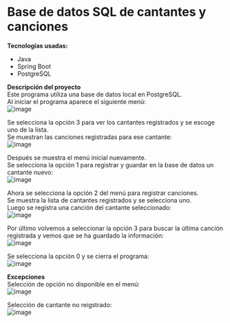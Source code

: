 # Base de datos SQL de cantantes y canciones
**Tecnologías usadas:**
- Java
- Spring Boot
- PostgreSQL

**Descripción del proyecto** </br>
Este programa utiliza una base de datos local en PostgreSQL. </br>
Al iniciar el programa aparece el siguiente menú: </br>
![image](https://github.com/user-attachments/assets/38980a2a-c49c-460d-a085-c27dd9a3e94c)

Se selecciona la opción 3 para ver los cantantes registrados y se escoge uno de la lista. </br>
Se muestran las canciones registradas para ese cantante: </br>
![image](https://github.com/user-attachments/assets/01bd1ccc-2a8c-4bc1-a209-ddc4ca7d394f)

Después se muestra el menú inicial nuevamente. </br>
Se selecciona la opción 1 para registrar y guardar en la base de datos un cantante nuevo: </br>
![image](https://github.com/user-attachments/assets/179529e7-48a2-4bfd-9573-dde07948e144)

Ahora se selecciona la opción 2 del menú para registrar canciones. </br>
Se muestra la lista de cantantes registrados y se selecciona uno. </br>
Luego se registra una canción del cantante seleccionado: </br>
![image](https://github.com/user-attachments/assets/7956f54a-7324-432e-abfb-dd8e611ad024)

Por último volvemos a seleccionar la opción 3 para buscar la última canción registrada y vemos que se ha guardado la información: </br>
![image](https://github.com/user-attachments/assets/58f6f587-99bc-4bfa-993f-3bcf4e18703e)

Se selecciona la opción 0 y se cierra el programa: </br>
![image](https://github.com/user-attachments/assets/24f7e825-4cb2-45e8-8041-31aa04990c4e)

**Excepciones** </br>
Selección de opción no disponible en el menú: </br>
![image](https://github.com/user-attachments/assets/85c44276-9c4b-43ed-bc02-97bc8ee7184a)

Selección de cantante no reigstrado: </br>
![image](https://github.com/user-attachments/assets/86216c52-72d0-4793-8193-b1e2b9e0e60f)
